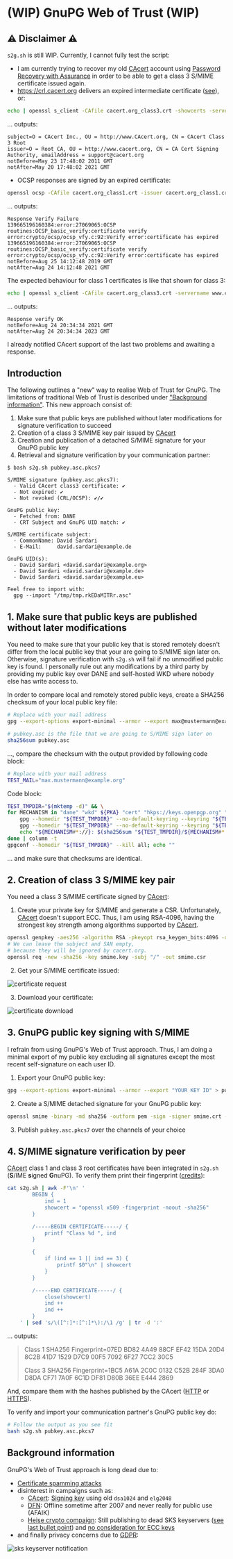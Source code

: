 # (WIP) GnuPG Web of Trust (WIP)

##  ⚠ Disclaimer ⚠

`s2g.sh` is still WIP. Currently, I cannot fully test the script:

- I am currently trying to recover my old [CAcert](http://www.cacert.org) account using [Password Recovery with Assurance](http://wiki.cacert.org/FAQ/LostPasswordOrAccount#Password_Recovery_with_Assurance) in order to be able to get a class 3 S/MIME certificate issued again.
- https://crl.cacert.org delivers an expired intermediate certificate ([see](https://www.ssllabs.com/ssltest/analyze.html?d=crl.cacert.org&latest)), or:

```bash
echo | openssl s_client -CAfile cacert.org_class3.crt -showcerts -servername crl.cacert.org -connect crl.cacert.org:443 2>/dev/null | perl -ne '$k++ if /-----BEGIN CERTIFICATE-----/; if(/-----BEGIN CERTIFICATE-----/ .. /-----END CERTIFICATE-----/){print if $k==2}' | openssl x509 -noout -subject -issuer -dates
```

... outputs:

```
subject=O = CAcert Inc., OU = http://www.CAcert.org, CN = CAcert Class 3 Root
issuer=O = Root CA, OU = http://www.cacert.org, CN = CA Cert Signing Authority, emailAddress = support@cacert.org
notBefore=May 23 17:48:02 2011 GMT
notAfter=May 20 17:48:02 2021 GMT
```

- OCSP responses are signed by an expired certificate:

```bash
openssl ocsp -CAfile cacert.org_class1.crt -issuer cacert.org_class1.crt -cert cacert.org_class1.crt -url http://ocsp.cacert.org -text | openssl x509 -dates -noout
```

... outputs:

```
Response Verify Failure
139665196160384:error:27069065:OCSP routines:OCSP_basic_verify:certificate verify error:crypto/ocsp/ocsp_vfy.c:92:Verify error:certificate has expired
139665196160384:error:27069065:OCSP routines:OCSP_basic_verify:certificate verify error:crypto/ocsp/ocsp_vfy.c:92:Verify error:certificate has expired
notBefore=Aug 25 14:12:48 2019 GMT
notAfter=Aug 24 14:12:48 2021 GMT
```

The expected behaviour for class 1 certificates is like that shown for class 3:

```bash
echo | openssl s_client -CAfile cacert.org_class3.crt -servername www.cacert.org -connect www.cacert.org:443 2>/dev/null | openssl x509 | openssl ocsp -CAfile cacert.org_class1.crt -issuer cacert.org_class3.crt -cert - -url http://ocsp.cacert.org -text | openssl x509 -dates -noout
```

... outputs:

```
Response verify OK
notBefore=Aug 24 20:34:34 2021 GMT
notAfter=Aug 24 20:34:34 2023 GMT
```

I already notified CAcert support of the last two problems and awaiting a response.

## Introduction

The following outlines a "new" way to realise Web of Trust for GnuPG. The limitations of traditional Web of Trust is described under ["Background information"](#background-information). This new approach consist of:

1. Make sure that public keys are published without later modifications for signature verification to succeed
2. Creation of a class 3 S/MIME key pair issued by [CAcert](http://www.cacert.org)
3. Creation and publication of a detached S/MIME signature for your GnuPG public key
4. Retrieval and signature verification by your communication partner:

```
$ bash s2g.sh pubkey.asc.pkcs7

S/MIME signature (pubkey.asc.pkcs7):
  - Valid CAcert class3 certificate: ✔
  - Not expired: ✔
  - Not revoked (CRL/OCSP): ✔/✔

GnuPG public key:
  - Fetched from: DANE
  - CRT Subject and GnuPG UID match: ✔

S/MIME certificate subject:
  - CommonName: David Sardari
  - E-Mail:     david.sardari@example.de

GnuPG UID(s):
  - David Sardari <david.sardari@example.org>
  - David Sardari <david.sardari@example.de>
  - David Sardari <david.sardari@example.eu>

Feel free to import with:
  gpg --import "/tmp/tmp.rkEDaMITRr.asc"

```

## 1. Make sure that public keys are published without later modifications

You need to make sure that your public key that is stored remotely doesn't differ from the local public key that your are going to S/MIME sign later on. Otherwise, signature verification with `s2g.sh` will fail if no unmodified public key is found. I personally rule out any modifications by a third party by providing my public key over DANE and self-hosted WKD where nobody else has write access to.

In order to compare local and remotely stored public keys, create a SHA256 checksum of your local public key file:

```bash
# Replace with your mail address
gpg --export-options export-minimal --armor --export max@mustermann@example.org > pubkey.asc

# pubkey.asc is the file that we are going to S/MIME sign later on
sha256sum pubkey.asc
```

..., compare the checksum with the output provided by following code block:

```bash
# Replace with your mail address
TEST_MAIL="max.mustermann@example.org"
```

Code block:

```bash
TEST_TMPDIR="$(mktemp -d)" && \
for MECHANISM in "dane" "wkd" ${PKA} "cert" "hkps://keys.openpgp.org" "hkps://keys.mailvelope.com" "hkps://keys.gentoo.org" "hkps://keyserver.ubuntu.com"; do
    gpg --homedir "${TEST_TMPDIR}" --no-default-keyring --keyring "${TEST_TMPDIR}/${MECHANISM#*://}.gpg" --auto-key-locate "clear,${MECHANISM}" --locate-external-key "${TEST_MAIL}" >/dev/null 2>&1 && \
    gpg --homedir "${TEST_TMPDIR}" --no-default-keyring --keyring "${TEST_TMPDIR}/${MECHANISM#*://}.gpg" --export-options export-minimal --armor --export "${TEST_MAIL}" > "${TEST_TMPDIR}/${MECHANISM#*://}.asc" 2>/dev/null && \
    echo "${MECHANISM#*://}: $(sha256sum "${TEST_TMPDIR}/${MECHANISM#*://}.asc")"
done | column -t
gpgconf --homedir "${TEST_TMPDIR}" --kill all; echo ""
```

... and make sure that checksums are identical.

## 2. Creation of class 3 S/MIME key pair

You need a class 3 S/MIME certificate signed by [CAcert](http://www.cacert.org):

1. Create your private key for S/MIME and generate a CSR. Unfortunately, [CAcert](http://www.cacert.org) doesn't support ECC. Thus, I am using RSA-4096, having the strongest key strength among algorithms supported by [CAcert](http://www.cacert.org).

```bash
openssl genpkey -aes256 -algorithm RSA -pkeyopt rsa_keygen_bits:4096 -out smime.key
# We can leave the subject and SAN empty,
# because they will be ignored by cacert.org.
openssl req -new -sha256 -key smime.key -subj "/" -out smime.csr
```

2. Get your S/MIME certificate issued:

![certificate request](assets/certificate_request.png)

3. Download your certificate:

![certificate download](assets/certificate_download.png)

## 3. GnuPG public key signing with S/MIME

I refrain from using GnuPG's Web of Trust approach. Thus, I am doing a minimal export of my public key excluding all signatures except the most recent self-signature on each user ID.

1. Export your GnuPG public key:

```bash
gpg --export-options export-minimal --armor --export "YOUR KEY ID" > pubkey.asc
```

2. Create a S/MIME detached signature for your GnuPG public key:

```bash
openssl smime -binary -md sha256 -outform pem -sign -signer smime.crt -inkey smime.key -in pubkey.asc -out pubkey.asc.pkcs7
```

3. Publish `pubkey.asc.pkcs7` over the channels of your choice

## 4. S/MIME signature verification by peer

[CAcert](http://www.cacert.org) class 1 and class 3 root certificates have been integrated in `s2g.sh` (**S**/IME **s**igned **G**nuPG). To verify them print their fingerprint ([credits](https://kdecherf.com/blog/2015/04/10/show-the-certificate-chain-of-a-local-x509-file/)):

```bash
cat s2g.sh | awk -F'\n' '
        BEGIN {
            ind = 1
            showcert = "openssl x509 -fingerprint -noout -sha256"
        }

        /-----BEGIN CERTIFICATE-----/ {
            printf "Class %d ", ind
        }

        {
            if (ind == 1 || ind == 3) {
                printf $0"\n" | showcert
            }
        }

        /-----END CERTIFICATE-----/ {
            close(showcert)
            ind ++
            ind ++
        }
    ' | sed 's/\([^:]*:[^:]*\):/\1 /g' | tr -d ':'
```

... outputs:

> Class 1 SHA256 Fingerprint=07ED BD82 4A49 88CF EF42 15DA 20D4 8C2B 41D7 1529 D7C9 00F5 7092 6F27 7CC2 30C5
>
> Class 3 SHA256 Fingerprint=1BC5 A61A 2C0C 0132 C52B 284F 3DA0 D8DA CF71 7A0F 6C1D DF81 D80B 36EE E444 2869

And, compare them with the hashes published by the CAcert ([HTTP](http://www.cacert.org/index.php?id=3) or [HTTPS](https://www.cacert.org/index.php?id=3)).

To verify and import your communication partner's GnuPG public key do:

```bash
# Follow the output as you see fit
bash s2g.sh pubkey.asc.pkcs7
```

## Background information

GnuPG's Web of Trust approach is long dead due to:

- [Certificate spamming attacks](https://gist.github.com/rjhansen/67ab921ffb4084c865b3618d6955275f)
- disinterest in campaigns such as:
  - [CAcert](http://www.cacert.org): [Signing key](http://www.cacert.org/index.php?id=3) using old `dsa1024` and `elg2048`
  - [DFN](https://web.archive.org/web/20070613205827/https://www.pki.dfn.de/content/index.php?id=pgp): Offline sometime after 2007 and never really for public use (AFAIK)
  - [Heise crypto compaign](https://www.heise.de/security/dienste/Krypto-Kampagne-2111.html): Still publishing to dead SKS keyservers ([see last bullet point](https://www.heise.de/security/dienste/Wie-kann-ich-mitmachen-474837.html)) and [no consideration for ECC keys](https://www.heise.de/security/dienste/Zertifizierungsantrag-474471.html)
- and finally privacy concerns due to [GDPR](https://en.wikipedia.org/wiki/General_Data_Protection_Regulation):

![sks keyserver notification](assets/sks_keyserver_notification.png)
